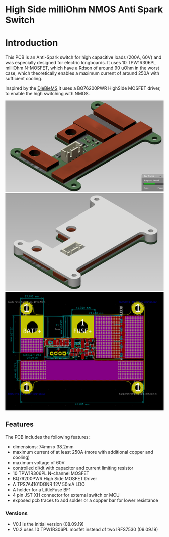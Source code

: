 High Side milliOhm NMOS Anti Spark Switch
===
# Introduction

This PCB is an Anti-Spark switch for high capacitive loads (200A, 60V) and was especially designed for electric longboards.
It uses 10 TPW1R306PL milliOhm N-MOSFET, which have a Rdson of around 90 uOhm in the worst case,
which theoretically enables a maximum current of around 250A with sufficient cooling.

Inspired by the [DieBieMS](https://github.com/DieBieEngineering/DieBieMS) it uses a BQ76200PWR HighSide MOSFET driver,
to enable the high switching with NMOS.

<img src=front_with_copperbar.PNG width="auto">
<img src=with_heatsink.PNG width="auto">
<img src=PCB.PNG width="auto">


## Features

The PCB includes the following features:
  - dimensions: 74mm x 38.2mm
  - maximum current of at least 250A (more with additional copper and cooling)
  - maximum voltage of 60V
  - controlled dI/dt with capacitor and current limiting resistor
  - 10 TPW1R306PL N-channel MOSFET
  - BQ76200PWR High Side MOSFET Driver
  - A TPS7A4101DGNR 12V 50mA LDO
  - A holder for a LittleFuse BF1
  - 4 pin JST XH connector for external switch or MCU
  - exposed pcb traces to add solder or a copper bar for lower resistance

### Versions
  - V0.1 is the initial version (08.09.19)
  - V0.2 uses 10 TPW1R306PL mosfet instead of two IRFS7530 (09.09.19)
